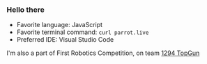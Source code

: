 ### Hello there

- Favorite language: JavaScript
- Favorite terminal command: `curl parrot.live` 
- Preferred IDE: Visual Studio Code

I'm also a part of First Robotics Competition, on team [1294 TopGun](https://github.com/FRC-1294)
